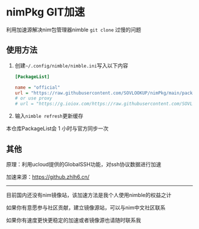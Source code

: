  # nimPkg GIT加速

利用加速源解决nim包管理器nimble `git clone` 过慢的问题

## 使用方法

1. 创建`~/.config/nimble/nimble.ini`写入以下内容

   ```ini
   [PackageList]
   
   name = "official"
   url = "https://raw.githubusercontent.com/SOVLOOKUP/nimPkg/main/packages.json" 
   # or use proxy
   # url = "https://g.ioiox.com/https://raw.githubusercontent.com/SOVLOOKUP/nimPkg/main/packages.json"
   ```

2. 输入`nimble refresh`更新缓存

本仓库PackageList会 1 小时与官方同步一次

## 其他

原理：利用ucloud提供的GlobalSSH功能，对ssh协议数据进行加速

加速来源：https://github.zhlh6.cn/

---



目前国内还没有nim镜像站，该加速方法是我个人使用nimble的权益之计

如果你有意愿参与社区贡献，建立镜像源站，可以与nim中文社区联系

如果你有速度更快更稳定的加速或者镜像源也请随时联系我

